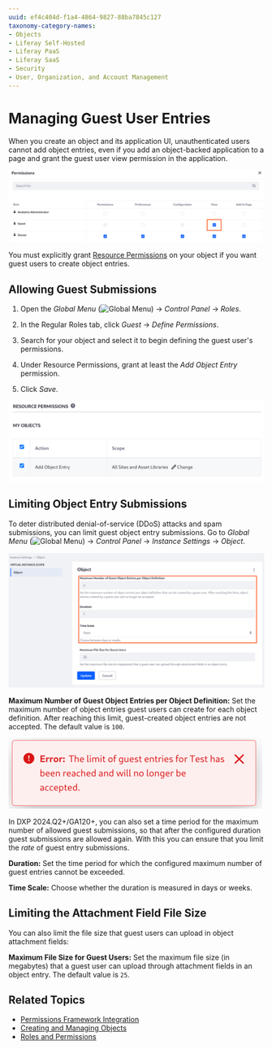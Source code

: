 ```yaml
---
uuid: ef4c404d-f1a4-4864-9827-88ba7845c127
taxonomy-category-names:
- Objects
- Liferay Self-Hosted
- Liferay PaaS
- Liferay SaaS
- Security
- User, Organization, and Account Management
---
```


# Managing Guest User Entries

When you create an object and its application UI, unauthenticated users cannot add object entries, even if you add an object-backed application to a page and grant the guest user view permission in the application.

![Guests cannot add entries even if they can view the application.](./managing-guest-user-entries/images/01.png)

You must explicitly grant [Resource Permissions](./permissions-framework-integration.md#resource-permissions) on your object if you want guest users to create object entries.

## Allowing Guest Submissions

1. Open the *Global Menu* (![Global Menu](../../../images/icon-applications-menu.png)) &rarr; *Control Panel* &rarr; *Roles*.

1. In the Regular Roles tab, click *Guest* &rarr; *Define Permissions*.

1. Search for your object and select it to begin defining the guest user's permissions.

1. Under Resource Permissions, grant at least the *Add Object Entry* permission.

1. Click *Save*.

![Enable guests to add object entries.](./managing-guest-user-entries/images/04.png)

## Limiting Object Entry Submissions

To deter distributed denial-of-service (DDoS) attacks and spam submissions, you can limit guest object entry submissions. Go to *Global Menu* (![Global Menu](../../../images/icon-applications-menu.png)) &rarr; *Control Panel* &rarr; *Instance Settings* &rarr; *Object*.

![Set the allowed number of guest entry submissions in a period of time.](./managing-guest-user-entries/images/03.png)

**Maximum Number of Guest Object Entries per Object Definition:** Set the maximum number of object entries guest users can create for each object definition. After reaching this limit, guest-created object entries are not accepted. The default value is `100`.

![After the maximum entries allowed in the configured time period are added, more submissions are not allowed until the set period of time elapses.](./managing-guest-user-entries/images/02.png)

In DXP 2024.Q2+/GA120+, you can also set a time period for the maximum number of allowed guest submissions, so that after the configured duration guest submissions are allowed again. With this you can ensure that you limit the _rate_ of guest entry submissions.

**Duration:** Set the time period for which the configured maximum number of guest entries cannot be exceeded.

**Time Scale:** Choose whether the duration is measured in days or weeks.

## Limiting the Attachment Field File Size

You can also limit the file size that guest users can upload in object attachment fields:

**Maximum File Size for Guest Users:** Set the maximum file size (in megabytes) that a guest user can upload through attachment fields in an object entry. The default value is `25`.

## Related Topics

* [Permissions Framework Integration](./permissions-framework-integration.md)
* [Creating and Managing Objects](../creating-and-managing-objects.md)
* [Roles and Permissions](../../../users-and-permissions/roles-and-permissions.md)
